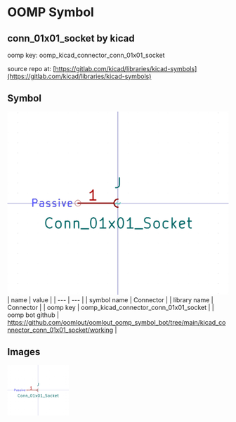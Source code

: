 # OOMP Symbol  
## conn_01x01_socket  by kicad  
  
oomp key: oomp_kicad_connector_conn_01x01_socket  
  
source repo at: [https://gitlab.com/kicad/libraries/kicad-symbols](https://gitlab.com/kicad/libraries/kicad-symbols)  
## Symbol  
  
[![working.png](working_600.png)](working.png)  
| name | value | 
| --- | --- | 
| symbol name | Connector | 
| library name | Connector | 
| oomp key | oomp_kicad_connector_conn_01x01_socket | 
| oomp bot github | https://github.com/oomlout/oomlout_oomp_symbol_bot/tree/main/kicad_connector_conn_01x01_socket/working | 
## Images  
  
[![working.png](working_140.png)](working.png)  
